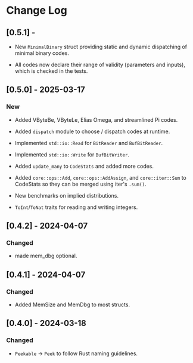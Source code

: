# Change Log

## [0.5.1] -

* New `MinimalBinary` struct providing static and dynamic
  dispatching of minimal binary codes.

* All codes now declare their range of validity (parameters
  and inputs), which is checked in the tests.

## [0.5.0] - 2025-03-17

### New

* Added VByteBe, VByteLe, Elias Omega, and streamlined Pi codes.

* Added `dispatch` module to choose / dispatch codes at runtime.

* Implemented `std::io::Read` for `BitReader` and `BufBitReader`.

* Implemented `std::io::Write` for `BufBitWriter`.

* Added `update_many` to `CodeStats` and added more codes.

* Added `core::ops::Add`, `core::ops::AddAssign`, and `core::iter::Sum` to
  CodeStats so they can be merged using iter's `.sum()`.

* New benchmarks on implied distributions.

* `ToInt`/`ToNat` traits for reading and writing integers.

## [0.4.2] - 2024-04-07

### Changed

* made mem_dbg optional.

## [0.4.1] - 2024-04-07

### Changed

* Added MemSize and MemDbg to most structs.

## [0.4.0] - 2024-03-18

### Changed

* `Peekable` -> `Peek` to follow Rust naming guidelines.

